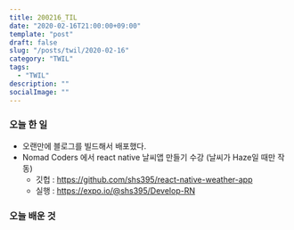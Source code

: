 ```yaml
---
title: 200216_TIL
date: "2020-02-16T21:00:00+09:00"
template: "post"
draft: false
slug: "/posts/twil/2020-02-16"
category: "TWIL"
tags:
  - "TWIL"
description: ""
socialImage: ""
---
```


### 오늘 한 일

- 오랜만에 블로그를 빌드해서 배포했다.
- Nomad Coders 에서 react native 날씨앱 만들기 수강 (날씨가 Haze일 때만 작동)
  - 깃헙 : https://github.com/shs395/react-native-weather-app
  - 실행 : https://expo.io/@shs395/Develop-RN  
  
### 오늘 배운 것
